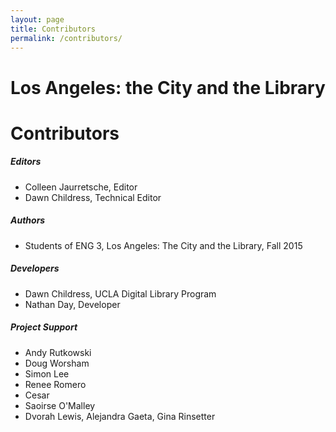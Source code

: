 ```yaml
---
layout: page
title: Contributors
permalink: /contributors/
---
```

# Los Angeles: the City and the Library
# Contributors

##### Editors
* Colleen Jaurretsche, Editor
* Dawn Childress, Technical Editor

##### Authors
* Students of ENG 3, Los Angeles: The City and the Library, Fall 2015

##### Developers
* Dawn Childress, UCLA Digital Library Program
* Nathan Day, Developer

##### Project Support
* Andy Rutkowski
* Doug Worsham
* Simon Lee
* Renee Romero
* Cesar
* Saoirse O'Malley
* Dvorah Lewis, Alejandra Gaeta, Gina Rinsetter
